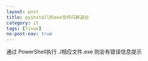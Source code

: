 ```yaml
---
layout: post
title: pyinstall的exe文件闪屏退出
category: it
tags: [linux]
no-post-nav: true
---
```


通过 PowerShell执行 ./相应文件.exe 则会有错误信息提示